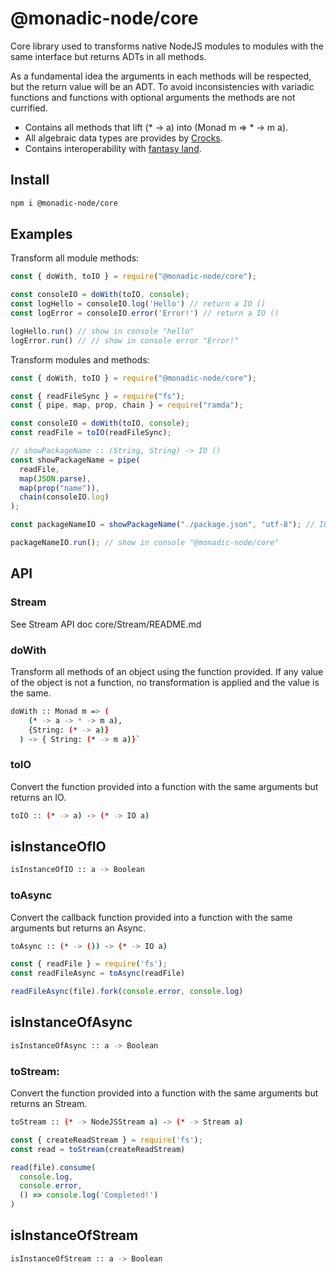 # @monadic-node/core

Core library used to transforms native NodeJS modules to modules with the same interface but returns ADTs in all methods.

As a fundamental idea the arguments in each methods will be respected, but the return value will be an ADT. To avoid inconsistencies with variadic functions and functions with optional arguments the methods are not currified.

* Contains all methods that lift (* -> a) into (Monad m => * -> m a).
* All algebraic data types are provides by [Crocks](https://crocks.dev/). 
* Contains interoperability with [fantasy land](https://github.com/fantasyland/fantasy-land).

## Install

```bash
npm i @monadic-node/core
```

## Examples

Transform all module methods:

```js
const { doWith, toIO } = require("@monadic-node/core");

const consoleIO = doWith(toIO, console);
const logHello = consoleIO.log('Hello') // return a IO ()
const logError = consoleIO.error('Error!') // return a IO ()

logHello.run() // show in console "hello"
logError.run() // // show in console error "Error!"
```

Transform modules and methods:

```js
const { doWith, toIO } = require("@monadic-node/core");

const { readFileSync } = require("fs");
const { pipe, map, prop, chain } = require("ramda");

const consoleIO = doWith(toIO, console);
const readFile = toIO(readFileSync);

// showPackageName :: (String, String) -> IO ()
const showPackageName = pipe(
  readFile,
  map(JSON.parse),
  map(prop("name")),
  chain(consoleIO.log)
);

const packageNameIO = showPackageName("./package.json", "utf-8"); // IO ()

packageNameIO.run(); // show in console "@monadic-node/core"

```

## API

### Stream

See Stream API doc core/Stream/README.md

### doWith


Transform all methods of an object using the function provided. If any value of the object is not a function, no transformation is applied and the value is the same.

```bash
doWith :: Monad m => (
    (* -> a -> * -> m a), 
    {String: (* -> a)}
  ) -> { String: (* -> m a)}`
```

### toIO

Convert the function provided into a function with the same arguments but returns an IO.

```bash
toIO :: (* -> a) -> (* -> IO a)
```

## isInstanceOfIO

```bash
isInstanceOfIO :: a -> Boolean
```
### toAsync

Convert the callback function provided into a function with the same arguments but returns an Async.

```bash
toAsync :: (* -> ()) -> (* -> IO a)
```

```js
const { readFile } = require('fs');
const readFileAsync = toAsync(readFile)

readFileAsync(file).fork(console.error, console.log)
```

## isInstanceOfAsync

```bash
isInstanceOfAsync :: a -> Boolean
```
### toStream:

Convert the function provided into a function with the same arguments but returns an Stream.

```bash
toStream :: (* -> NodeJSStream a) -> (* -> Stream a)
```

```js
const { createReadStream } = require('fs');
const read = toStream(createReadStream)

read(file).consume(
  console.log, 
  console.error,
  () => console.log('Completed!')
)
```
## isInstanceOfStream

```bash
isInstanceOfStream :: a -> Boolean
```